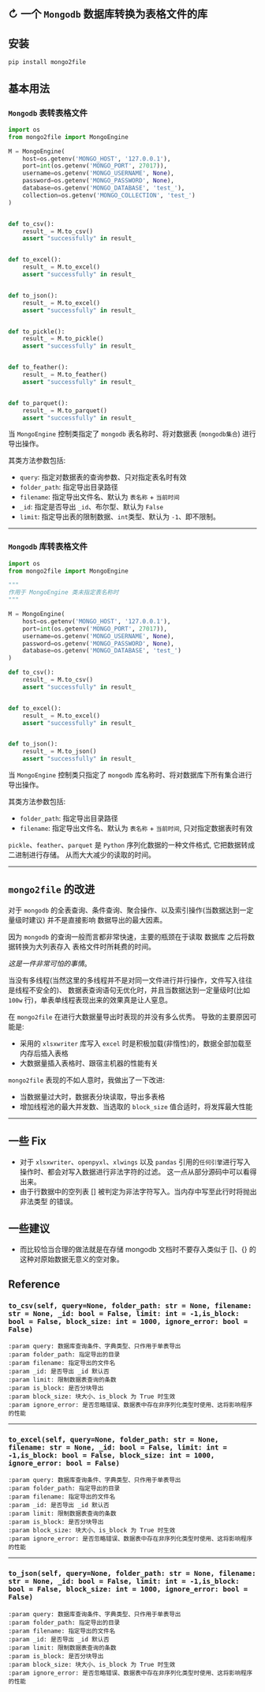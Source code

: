 ## ↻ 一个 `Mongodb` 数据库转换为表格文件的库

## 安装

```shell
pip install mongo2file
```

## 基本用法

### `Mongodb` 表转表格文件

```python
import os
from mongo2file import MongoEngine

M = MongoEngine(
    host=os.getenv('MONGO_HOST', '127.0.0.1'),
    port=int(os.getenv('MONGO_PORT', 27017)),
    username=os.getenv('MONGO_USERNAME', None),
    password=os.getenv('MONGO_PASSWORD', None),
    database=os.getenv('MONGO_DATABASE', 'test_'),
    collection=os.getenv('MONGO_COLLECTION', 'test_')
)


def to_csv():
    result_ = M.to_csv()
    assert "successfully" in result_


def to_excel():
    result_ = M.to_excel()
    assert "successfully" in result_


def to_json():
    result_ = M.to_excel()
    assert "successfully" in result_


def to_pickle():
    result_ = M.to_pickle()
    assert "successfully" in result_


def to_feather():
    result_ = M.to_feather()
    assert "successfully" in result_


def to_parquet():
    result_ = M.to_parquet()
    assert "successfully" in result_
```

当 `MongoEngine` 控制类指定了 `mongodb` 表名称时、将对数据表 (`mongodb集合`) 进行导出操作。

其类方法参数包括:
- `query`: 指定对数据表的查询参数、只对指定表名时有效
- `folder_path`: 指定导出目录路径
- `filename`: 指定导出文件名、默认为 `表名称` + `当前时间`
- `_id`: 指定是否导出 `_id`、布尔型、默认为 `False`
- `limit`: 指定导出表的限制数据、`int`类型、默认为 `-1`、即不限制。

---

### `Mongodb` 库转表格文件

```python
import os
from mongo2file import MongoEngine

"""
作用于 MongoEngine 类未指定表名称时
"""

M = MongoEngine(
    host=os.getenv('MONGO_HOST', '127.0.0.1'),
    port=int(os.getenv('MONGO_PORT', 27017)),
    username=os.getenv('MONGO_USERNAME', None),
    password=os.getenv('MONGO_PASSWORD', None),
    database=os.getenv('MONGO_DATABASE', 'test_')
)

def to_csv():
    result_ = M.to_csv()
    assert "successfully" in result_


def to_excel():
    result_ = M.to_excel()
    assert "successfully" in result_


def to_json():
    result_ = M.to_json()
    assert "successfully" in result_
```
当 `MongoEngine` 控制类只指定了 `mongodb` 库名称时、将对数据库下所有集合进行导出操作。

其类方法参数包括:
- `folder_path`: 指定导出目录路径
- `filename`: 指定导出文件名、默认为 `表名称` + `当前时间`, 只对指定数据表时有效

`pickle`、`feather`、`parquet` 是 `Python` 序列化数据的一种文件格式, 它把数据转成二进制进行存储。
从而大大减少的读取的时间。

---
## `mongo2file` 的改进

对于 `mongodb` 的全表查询、条件查询、聚合操作、以及索引操作(当数据达到一定量级时建议) 并不是直接影响
数据导出的最大因素。

因为 `mongodb` 的查询一般而言都非常快速，主要的瓶颈在于读取 数据库 之后将数据转换为大列表存入 表格文件时所耗费的时间。

_这是一件非常可怕的事情_。

当没有多线程(当然这里的多线程并不是对同一文件进行并行操作，文件写入往往是线程不安全的)、
数据表查询语句无优化时，并且当数据达到一定量级时(比如 `100w` 行)，单表单线程表现出来的效果真是让人窒息。

在 `mongo2file` 在进行大数据量导出时表现的并没有多么优秀。
导致的主要原因可能是:
- 采用的 `xlsxwriter` 库写入 `excel` 时是积极加载(非惰性)的，数据全部加载至内存后插入表格
- 大数据量插入表格时、跟宿主机器的性能有关

`mongo2file` 表现的不如人意时，我做出了一下改进:
- 当数据量过大时，数据表分块读取，导出多表格
- 增加线程池的最大并发数、当选取的 `block_size` 值合适时，将发挥最大性能

---
## 一些 Fix
- 对于 `xlsxwriter`、`openpyxl`、`xlwings` 以及 `pandas` 引用的`任何引擎`进行写入操作时、都会对写入数据进行非法字符的过滤。
这一点从部分源码中可以看得出来。
- 由于行数据中的空列表 [] 被判定为非法字符写入。当内存中写至此行时将抛出 非法类型 的错误。

## 一些建议

- 而比较恰当合理的做法就是在存储 mongodb 文档时不要存入类似于 []、{} 的这种对原始数据无意义的空对象。

## Reference

### `to_csv(self, query=None, folder_path: str = None, filename: str = None, _id: bool = False, limit: int = -1,is_block: bool = False, block_size: int = 1000, ignore_error: bool = False)`


```
:param query: 数据库查询条件、字典类型、只作用于单表导出
:param folder_path: 指定导出的目录
:param filename: 指定导出的文件名
:param _id: 是否导出 _id 默认否
:param limit: 限制数据表查询的条数
:param is_block: 是否分块导出
:param block_size: 块大小、is_block 为 True 时生效
:param ignore_error: 是否忽略错误、数据表中存在非序列化类型时使用、这将影响程序的性能
```
---

### `to_excel(self, query=None, folder_path: str = None, filename: str = None, _id: bool = False, limit: int = -1,is_block: bool = False, block_size: int = 1000, ignore_error: bool = False)`

```
:param query: 数据库查询条件、字典类型、只作用于单表导出
:param folder_path: 指定导出的目录
:param filename: 指定导出的文件名
:param _id: 是否导出 _id 默认否
:param limit: 限制数据表查询的条数
:param is_block: 是否分块导出
:param block_size: 块大小、is_block 为 True 时生效
:param ignore_error: 是否忽略错误、数据表中存在非序列化类型时使用、这将影响程序的性能
```

---

### `to_json(self, query=None, folder_path: str = None, filename: str = None, _id: bool = False, limit: int = -1,is_block: bool = False, block_size: int = 1000, ignore_error: bool = False)`

```
:param query: 数据库查询条件、字典类型、只作用于单表导出
:param folder_path: 指定导出的目录
:param filename: 指定导出的文件名
:param _id: 是否导出 _id 默认否
:param limit: 限制数据表查询的条数
:param is_block: 是否分块导出
:param block_size: 块大小、is_block 为 True 时生效
:param ignore_error: 是否忽略错误、数据表中存在非序列化类型时使用、这将影响程序的性能
```


